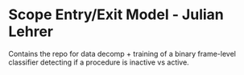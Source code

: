 # Scope Entry/Exit Model - Julian Lehrer

Contains the repo for data decomp + training of a binary frame-level classifier detecting if a procedure is inactive vs active.
